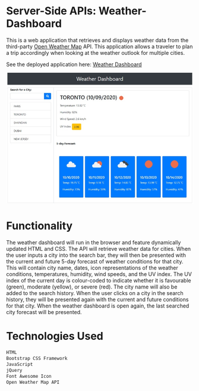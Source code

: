 # Server-Side APIs: Weather-Dashboard

This is a web application that retrieves and displays weather data from the third-party [Open Weather Map](https://openweathermap.org/api) API. This application allows a traveler to plan a trip accordingly when looking at the weather outlook for multiple cities.

See the deployed application here: [Weather Dashboard](https://zeroshii.github.io/Weather-Dash-App/)

![weather app img](https://github.com/zeroshii/Weather-Dash-App/blob/master/weatherdash-img.jpg)

# Functionality
The weather dashboard will run in the browser and feature dynamically updated HTML and CSS. The API will retrieve weather data for cities. When the user inputs a city into the search bar, they will then be presented with the current and future 5-day forecast of weather conditions for that city. This will contain city name, dates, icon representations of the weather conditions, temperatures, humidity, wind speeds, and the UV index. The UV index of the current day is colour-coded to indicate whether it is favourable (green), moderate (yellow), or severe (red). The city name will also be added to the search history. When the user clicks on a city in the search history, they will be presented again with the current and future conditions for that city. When the weather dashboard is open again, the last searched city forecast will be presented.



# Technologies Used

```
HTML
Bootstrap CSS Framework
JavaScript
jQuery
Font Awesome Icon
Open Weather Map API
```